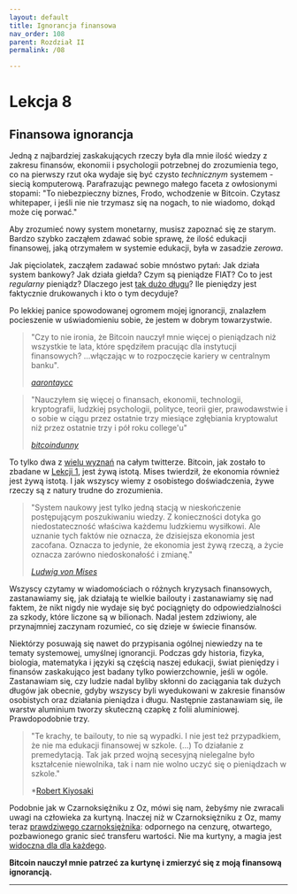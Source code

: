 ```yaml
---
layout: default
title: Ignorancja finansowa
nav_order: 108
parent: Rozdział II
permalink: /08

---
```


# Lekcja 8

## Finansowa ignorancja

Jedną z najbardziej zaskakujących rzeczy była dla mnie ilość wiedzy z zakresu finansów, ekonomii i psychologii potrzebnej do zrozumienia tego, co na pierwszy rzut oka wydaje się być czysto *technicznym* systemem - siecią komputerową.
Parafrazując pewnego małego faceta z owłosionymi stopami: "To niebezpieczny biznes,
Frodo, wchodzenie w Bitcoin. Czytasz whitepaper, i jeśli nie nie trzymasz się na nogach, to nie wiadomo, dokąd może cię porwać."

Aby zrozumieć nowy system monetarny, musisz zapoznać się ze starym. Bardzo szybko zacząłem zdawać sobie sprawę, że ilość edukacji finansowej, jaką otrzymałem w systemie edukacji, była w zasadzie *zerowa*.

Jak pięciolatek, zacząłem zadawać sobie mnóstwo pytań: Jak działa system bankowy? Jak działa giełda? Czym są pieniądze FIAT? Co to jest *regularny* pieniądz? Dlaczego jest [tak dużo długu](https://www.usdebtclock.org)? Ile pieniędzy jest faktycznie drukowanych i kto o tym decyduje?

Po lekkiej panice spowodowanej ogromem mojej ignorancji, znalazłem pocieszenie w uświadomieniu sobie, że jestem w dobrym towarzystwie.

> "Czy to nie ironia, że Bitcoin nauczył mnie więcej o pieniądzach niż wszystkie te lata, które spędziłem pracując dla instytucji finansowych? ...włączając w to rozpoczęcie kariery w centralnym banku".
> 
> *[aarontaycc](https://twitter.com/fiatminimalist/status/1072880815661436928?s=19)*

> "Nauczyłem się więcej o finansach, ekonomii, technologii, kryptografii, ludzkiej psychologii, polityce, teorii gier, prawodawstwie i o sobie w ciągu przez ostatnie trzy miesiące zgłębiania kryptowalut niż przez ostatnie trzy i pół roku college'u"
> 
> *[bitcoindunny](https://twitter.com/BitcoinDunny/status/935330541263519745)*

To tylko dwa z [wielu wyznań](https://twitter.com/search?q=bitcoin%20AND%20I%20AND%20(learned%20OR%20taught)&src=typd) na całym twitterze. Bitcoin, jak zostało to zbadane w [Lekcji 1](/21-lessons/01), jest żywą istotą. Mises twierdził, że ekonomia również jest żywą istotą. I jak wszyscy wiemy z osobistego doświadczenia, żywe rzeczy są z natury trudne do zrozumienia.

> "System naukowy jest tylko jedną stacją w nieskończenie postępującym poszukiwaniu wiedzy. Z konieczności dotyka go niedostateczność właściwa każdemu ludzkiemu wysiłkowi. Ale uznanie tych faktów nie oznacza, że dzisiejsza ekonomia jest zacofana. Oznacza to jedynie, że ekonomia jest żywą rzeczą, a życie oznacza zarówno niedoskonałość i zmianę."
> 
> *[Ludwig von Mises](https://pl.wikipedia.org/wiki/Ludwig_von_Mises)*

Wszyscy czytamy w wiadomościach o różnych kryzysach finansowych, zastanawiamy się, jak działają te wielkie bailouty i zastanawiamy się nad faktem, że nikt nigdy nie wydaje się być pociągnięty do odpowiedzialności za szkody, które liczone są w bilionach. Nadal jestem zdziwiony, ale przynajmniej zaczynam rozumieć, co się dzieje w świecie finansów.

Niektórzy posuwają się nawet do przypisania ogólnej niewiedzy na te tematy systemowej, umyślnej ignorancji. Podczas gdy historia, fizyka, biologia, matematyka i języki są częścią naszej edukacji, świat pieniędzy i finansów zaskakująco jest badany tylko powierzchownie, jeśli w ogóle. Zastanawiam się, czy ludzie nadal byliby skłonni do zaciągania tak dużych długów jak obecnie, gdyby wszyscy byli wyedukowani w zakresie finansów osobistych oraz działania pieniądza i długu. Następnie zastanawiam się, ile warstw aluminium tworzy skuteczną czapkę z folii aluminiowej. Prawdopodobnie trzy.

> "Te krachy, te bailouty, to nie są wypadki. I nie jest też przypadkiem, że nie ma edukacji finansowej w szkole. (...) To działanie z premedytacją. Tak jak przed wojną secesyjną nielegalne było kształcenie niewolnika, tak i nam nie wolno uczyć się o pieniądzach w szkole."
> 
> *[Robert Kiyosaki](https://pl.wikipedia.org/wiki/Robert_Kiyosaki)

Podobnie jak w Czarnoksiężniku z Oz, mówi się nam, żebyśmy nie zwracali uwagi na człowieka za kurtyną. Inaczej niż w Czarnoksiężniku z Oz, mamy teraz [prawdziwego czarnoksiężnika](https://external-preview.redd.it/8d03MWWOf2HIyKrT8ThBGO4WFv-u25JaYqhbEO9b1Sk.jpg?width=683&auto=webp&s=dc5922d84717c6a94527bafc0189fd4ca02a24bb): odpornego na cenzurę, otwartego, pozbawionego granic sieć transferu wartości. Nie ma kurtyny, a magia jest [widoczna dla dla każdego](https://github.com/bitcoin/bitcoin).

**Bitcoin nauczył mnie patrzeć za kurtynę i zmierzyć się z moją finansową ignorancją.**

---
